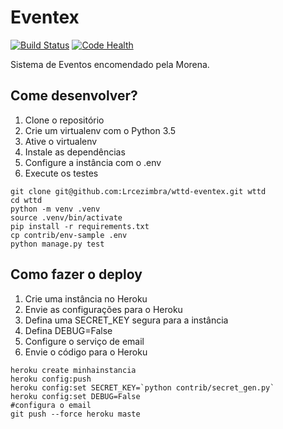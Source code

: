 # Eventex
[![Build Status](https://travis-ci.org/Lrcezimbra/wttd-eventex.svg?branch=master)](https://travis-ci.org/Lrcezimbra/wttd-eventex)
[![Code Health](https://landscape.io/github/Lrcezimbra/wttd-eventex/master/landscape.svg?style=flat)](https://landscape.io/github/Lrcezimbra/wttd-eventex/master)

Sistema de Eventos encomendado pela Morena.

## Come desenvolver?

1. Clone o repositório
2. Crie um virtualenv com o Python 3.5
3. Ative o virtualenv
4. Instale as dependências
5. Configure a instância com o .env
6. Execute os testes

```console
git clone git@github.com:Lrcezimbra/wttd-eventex.git wttd
cd wttd
python -m venv .venv
source .venv/bin/activate
pip install -r requirements.txt
cp contrib/env-sample .env
python manage.py test
```

## Como fazer o deploy

1. Crie uma instância no Heroku
2. Envie as configurações para o Heroku
3. Defina uma SECRET_KEY segura para a instância
4. Defina DEBUG=False
5. Configure o serviço de email
6. Envie o código para o Heroku

```console
heroku create minhainstancia
heroku config:push
heroku config:set SECRET_KEY=`python contrib/secret_gen.py`
heroku config:set DEBUG=False
#configura o email
git push --force heroku maste
```
